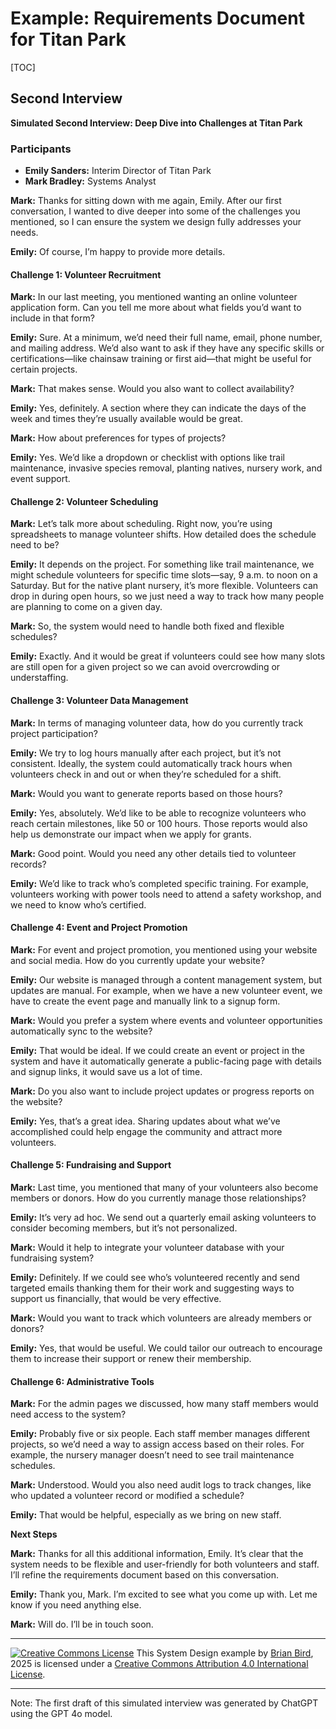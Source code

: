 <h1>Example: Requirements Document for Titan Park</h1>

[TOC]



## Second Interview

**Simulated Second Interview: Deep Dive into Challenges at Titan Park**

### Participants

 - **Emily Sanders:** Interim Director of Titan Park
 - **Mark Bradley:** Systems Analyst

**Mark:** Thanks for sitting down with me again, Emily. After our first conversation, I wanted to dive deeper into some of the challenges you mentioned, so I can ensure the system we design fully addresses your needs.

**Emily:** Of course, I’m happy to provide more details.

#### Challenge 1: Volunteer Recruitment

**Mark:** In our last meeting, you mentioned wanting an online volunteer application form. Can you tell me more about what fields you’d want to include in that form?

**Emily:** Sure. At a minimum, we’d need their full name, email, phone number, and mailing address. We’d also want to ask if they have any specific skills or certifications—like chainsaw training or first aid—that might be useful for certain projects.

**Mark:** That makes sense. Would you also want to collect availability?

**Emily:** Yes, definitely. A section where they can indicate the days of the week and times they’re usually available would be great.

**Mark:** How about preferences for types of projects?

**Emily:** Yes. We’d like a dropdown or checklist with options like trail maintenance, invasive species removal, planting natives, nursery work, and event support.

#### Challenge 2: Volunteer Scheduling

**Mark:** Let’s talk more about scheduling. Right now, you’re using spreadsheets to manage volunteer shifts. How detailed does the schedule need to be?

**Emily:** It depends on the project. For something like trail maintenance, we might schedule volunteers for specific time slots—say, 9 a.m. to noon on a Saturday. But for the native plant nursery, it’s more flexible. Volunteers can drop in during open hours, so we just need a way to track how many people are planning to come on a given day.

**Mark:** So, the system would need to handle both fixed and flexible schedules?

**Emily:** Exactly. And it would be great if volunteers could see how many slots are still open for a given project so we can avoid overcrowding or understaffing.

#### Challenge 3: Volunteer Data Management

**Mark:** In terms of managing volunteer data, how do you currently track project participation?

**Emily:** We try to log hours manually after each project, but it’s not consistent. Ideally, the system could automatically track hours when volunteers check in and out or when they’re scheduled for a shift.

**Mark:** Would you want to generate reports based on those hours?

**Emily:** Yes, absolutely. We’d like to be able to recognize volunteers who reach certain milestones, like 50 or 100 hours. Those reports would also help us demonstrate our impact when we apply for grants.

**Mark:** Good point. Would you need any other details tied to volunteer records?

**Emily:** We’d like to track who’s completed specific training. For example, volunteers working with power tools need to attend a safety workshop, and we need to know who’s certified.

#### Challenge 4: Event and Project Promotion

**Mark:** For event and project promotion, you mentioned using your website and social media. How do you currently update your website?

**Emily:** Our website is managed through a content management system, but updates are manual. For example, when we have a new volunteer event, we have to create the event page and manually link to a signup form.

**Mark:** Would you prefer a system where events and volunteer opportunities automatically sync to the website?

**Emily:** That would be ideal. If we could create an event or project in the system and have it automatically generate a public-facing page with details and signup links, it would save us a lot of time.

**Mark:** Do you also want to include project updates or progress reports on the website?

**Emily:** Yes, that’s a great idea. Sharing updates about what we’ve accomplished could help engage the community and attract more volunteers.

#### Challenge 5: Fundraising and Support

**Mark:** Last time, you mentioned that many of your volunteers also become members or donors. How do you currently manage those relationships?

**Emily:** It’s very ad hoc. We send out a quarterly email asking volunteers to consider becoming members, but it’s not personalized.

**Mark:** Would it help to integrate your volunteer database with your fundraising system?

**Emily:** Definitely. If we could see who’s volunteered recently and send targeted emails thanking them for their work and suggesting ways to support us financially, that would be very effective.

**Mark:** Would you want to track which volunteers are already members or donors?

**Emily:** Yes, that would be useful. We could tailor our outreach to encourage them to increase their support or renew their membership.

#### Challenge 6: Administrative Tools

**Mark:** For the admin pages we discussed, how many staff members would need access to the system?

**Emily:** Probably five or six people. Each staff member manages different projects, so we’d need a way to assign access based on their roles. For example, the nursery manager doesn’t need to see trail maintenance schedules.

**Mark:** Understood. Would you also need audit logs to track changes, like who updated a volunteer record or modified a schedule?

**Emily:** That would be helpful, especially as we bring on new staff.

**Next Steps**

**Mark:** Thanks for all this additional information, Emily. It’s clear that the system needs to be flexible and user-friendly for both volunteers and staff. I’ll refine the requirements document based on this conversation.

**Emily:** Thank you, Mark. I’m excited to see what you come up with. Let me know if you need anything else.

**Mark:** Will do. I’ll be in touch soon.





------

[![Creative Commons License](https://i.creativecommons.org/l/by/4.0/88x31.png)](http://creativecommons.org/licenses/by/4.0/)
This System Design example by [Brian Bird](https://profbird.dev), <time>2025</time> is licensed under a [Creative Commons Attribution 4.0 International License](http://creativecommons.org/licenses/by/4.0/).

---

Note: The first draft of this simulated interview was generated by ChatGPT using the GPT 4o model.
